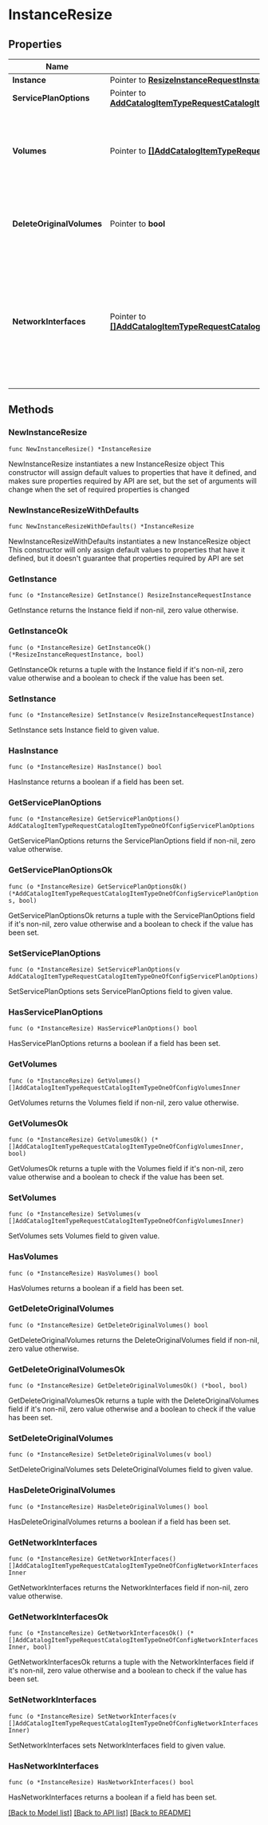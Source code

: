 # InstanceResize

## Properties

Name | Type | Description | Notes
------------ | ------------- | ------------- | -------------
**Instance** | Pointer to [**ResizeInstanceRequestInstance**](ResizeInstanceRequestInstance.md) |  | [optional] 
**ServicePlanOptions** | Pointer to [**AddCatalogItemTypeRequestCatalogItemTypeOneOfConfigServicePlanOptions**](AddCatalogItemTypeRequestCatalogItemTypeOneOfConfigServicePlanOptions.md) |  | [optional] 
**Volumes** | Pointer to [**[]AddCatalogItemTypeRequestCatalogItemTypeOneOfConfigVolumesInner**](AddCatalogItemTypeRequestCatalogItemTypeOneOfConfigVolumesInner.md) | Can be used to grow just the logical volume of the instance instead of choosing a plan | [optional] 
**DeleteOriginalVolumes** | Pointer to **bool** | Delete the original volumes after resizing. (Amazon only) | [optional] [default to false]
**NetworkInterfaces** | Pointer to [**[]AddCatalogItemTypeRequestCatalogItemTypeOneOfConfigNetworkInterfacesInner**](AddCatalogItemTypeRequestCatalogItemTypeOneOfConfigNetworkInterfacesInner.md) | Key for network configuration. Include id to update an existing interface. The existing interfaces and their id can be retrieved with the hosts API. | [optional] 

## Methods

### NewInstanceResize

`func NewInstanceResize() *InstanceResize`

NewInstanceResize instantiates a new InstanceResize object
This constructor will assign default values to properties that have it defined,
and makes sure properties required by API are set, but the set of arguments
will change when the set of required properties is changed

### NewInstanceResizeWithDefaults

`func NewInstanceResizeWithDefaults() *InstanceResize`

NewInstanceResizeWithDefaults instantiates a new InstanceResize object
This constructor will only assign default values to properties that have it defined,
but it doesn't guarantee that properties required by API are set

### GetInstance

`func (o *InstanceResize) GetInstance() ResizeInstanceRequestInstance`

GetInstance returns the Instance field if non-nil, zero value otherwise.

### GetInstanceOk

`func (o *InstanceResize) GetInstanceOk() (*ResizeInstanceRequestInstance, bool)`

GetInstanceOk returns a tuple with the Instance field if it's non-nil, zero value otherwise
and a boolean to check if the value has been set.

### SetInstance

`func (o *InstanceResize) SetInstance(v ResizeInstanceRequestInstance)`

SetInstance sets Instance field to given value.

### HasInstance

`func (o *InstanceResize) HasInstance() bool`

HasInstance returns a boolean if a field has been set.

### GetServicePlanOptions

`func (o *InstanceResize) GetServicePlanOptions() AddCatalogItemTypeRequestCatalogItemTypeOneOfConfigServicePlanOptions`

GetServicePlanOptions returns the ServicePlanOptions field if non-nil, zero value otherwise.

### GetServicePlanOptionsOk

`func (o *InstanceResize) GetServicePlanOptionsOk() (*AddCatalogItemTypeRequestCatalogItemTypeOneOfConfigServicePlanOptions, bool)`

GetServicePlanOptionsOk returns a tuple with the ServicePlanOptions field if it's non-nil, zero value otherwise
and a boolean to check if the value has been set.

### SetServicePlanOptions

`func (o *InstanceResize) SetServicePlanOptions(v AddCatalogItemTypeRequestCatalogItemTypeOneOfConfigServicePlanOptions)`

SetServicePlanOptions sets ServicePlanOptions field to given value.

### HasServicePlanOptions

`func (o *InstanceResize) HasServicePlanOptions() bool`

HasServicePlanOptions returns a boolean if a field has been set.

### GetVolumes

`func (o *InstanceResize) GetVolumes() []AddCatalogItemTypeRequestCatalogItemTypeOneOfConfigVolumesInner`

GetVolumes returns the Volumes field if non-nil, zero value otherwise.

### GetVolumesOk

`func (o *InstanceResize) GetVolumesOk() (*[]AddCatalogItemTypeRequestCatalogItemTypeOneOfConfigVolumesInner, bool)`

GetVolumesOk returns a tuple with the Volumes field if it's non-nil, zero value otherwise
and a boolean to check if the value has been set.

### SetVolumes

`func (o *InstanceResize) SetVolumes(v []AddCatalogItemTypeRequestCatalogItemTypeOneOfConfigVolumesInner)`

SetVolumes sets Volumes field to given value.

### HasVolumes

`func (o *InstanceResize) HasVolumes() bool`

HasVolumes returns a boolean if a field has been set.

### GetDeleteOriginalVolumes

`func (o *InstanceResize) GetDeleteOriginalVolumes() bool`

GetDeleteOriginalVolumes returns the DeleteOriginalVolumes field if non-nil, zero value otherwise.

### GetDeleteOriginalVolumesOk

`func (o *InstanceResize) GetDeleteOriginalVolumesOk() (*bool, bool)`

GetDeleteOriginalVolumesOk returns a tuple with the DeleteOriginalVolumes field if it's non-nil, zero value otherwise
and a boolean to check if the value has been set.

### SetDeleteOriginalVolumes

`func (o *InstanceResize) SetDeleteOriginalVolumes(v bool)`

SetDeleteOriginalVolumes sets DeleteOriginalVolumes field to given value.

### HasDeleteOriginalVolumes

`func (o *InstanceResize) HasDeleteOriginalVolumes() bool`

HasDeleteOriginalVolumes returns a boolean if a field has been set.

### GetNetworkInterfaces

`func (o *InstanceResize) GetNetworkInterfaces() []AddCatalogItemTypeRequestCatalogItemTypeOneOfConfigNetworkInterfacesInner`

GetNetworkInterfaces returns the NetworkInterfaces field if non-nil, zero value otherwise.

### GetNetworkInterfacesOk

`func (o *InstanceResize) GetNetworkInterfacesOk() (*[]AddCatalogItemTypeRequestCatalogItemTypeOneOfConfigNetworkInterfacesInner, bool)`

GetNetworkInterfacesOk returns a tuple with the NetworkInterfaces field if it's non-nil, zero value otherwise
and a boolean to check if the value has been set.

### SetNetworkInterfaces

`func (o *InstanceResize) SetNetworkInterfaces(v []AddCatalogItemTypeRequestCatalogItemTypeOneOfConfigNetworkInterfacesInner)`

SetNetworkInterfaces sets NetworkInterfaces field to given value.

### HasNetworkInterfaces

`func (o *InstanceResize) HasNetworkInterfaces() bool`

HasNetworkInterfaces returns a boolean if a field has been set.


[[Back to Model list]](../README.md#documentation-for-models) [[Back to API list]](../README.md#documentation-for-api-endpoints) [[Back to README]](../README.md)


